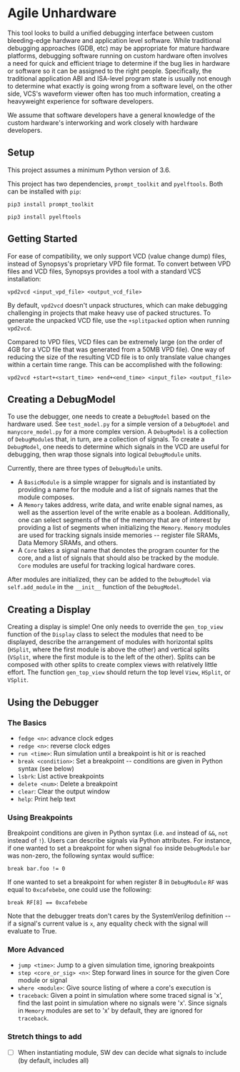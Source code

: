 # Agile Unhardware

This tool looks to build a unified debugging interface between custom
bleeding-edge hardware and application level software. While traditional
debugging approaches (GDB, etc) may be appropriate for mature hardware
platforms, debugging software running on custom hardware often involves
a need for quick and efficient triage to determine if the bug lies in
hardware or software so it can be assigned to the right people. Specifically,
the traditional application ABI and ISA-level program state is usually not
enough to determine what exactly is going wrong from a software level, on the
other side, VCS's waveform viewer often has too much information, creating
a heavyweight experience for software developers.

We assume that software developers have a general knowledge of the custom
hardware's interworking and work closely with hardware developers.


## Setup
This project assumes a minimum Python version of 3.6.

This project has two dependencies, `prompt_toolkit` and `pyelftools`. Both can
be installed with `pip`:

`pip3 install prompt_toolkit`

`pip3 install pyelftools`


## Getting Started
For ease of compatibility, we only support VCD (value change dump) files,
instead of Synopsys's proprietary VPD file format. To convert between VPD files
and VCD files, Synopsys provides a tool with a standard VCS installation:

`vpd2vcd <input_vpd_file> <output_vcd_file>`

By default, `vpd2vcd` doesn't unpack structures, which can make debugging
challenging in projects that make heavy use of packed structures. To generate
the unpacked VCD file, use the `+splitpacked` option when running `vpd2vcd`.

Compared to VPD files, VCD files can be extremely large (on the order of 4GB
for a VCD file that was generated from a 50MB VPD file). One way of reducing
the size of the resulting VCD file is to only translate value changes within a
certain time range. This can be accomplished with the following:

`vpd2vcd +start+<start_time> +end+<end_time> <input_file> <output_file>`

## Creating a DebugModel
To use the debugger, one needs to create a `DebugModel` based on the hardware
used. See `test_model.py` for a simple version of a `DebugModel` and
`manycore_model.py` for a more complex version. A `DebugModel` is a collection of
`DebugModule`s that, in turn, are a collection of signals. To create a `DebugModel`,
one needs to determine which signals in the VCD are useful for debugging, then
wrap those signals into logical `DebugModule` units.

Currently, there are three types of `DebugModule` units.
- A `BasicModule` is a simple wrapper for signals and is instantiated by
  providing a name for the module and a list of signals names that the module
  composes.
- A `Memory` takes address, write data, and write enable signal names, as well
  as the assertion level of the write enable as a boolean. Additionally, one can
  select segments of the of the memory that are of interest by providing a list
  of segments when initializing the `Memory`. `Memory` modules are used for
  tracking signals inside memories -- register file SRAMs, Data Memory SRAMs,
  and others.
- A `Core` takes a signal name that denotes the program counter for the core,
  and a list of signals that should also be tracked by the module. `Core`
  modules are useful for tracking logical hardware cores.

After modules are initialized, they can be added to the `DebugModel` via
`self.add_module` in the `__init__` function of the `DebugModel`.

## Creating a Display
Creating a display is simple! One only needs to override the `gen_top_view`
function of the `Display` class to select the modules that need to be
displayed, describe the arrangement of modules with horizontal splits
(`HSplit`, where the first module is above the other) and vertical splits (`VSplit`,
where the first module is to the left of the other). Splits can be composed
with other splits to create complex views with relatively little effort. The
function `gen_top_view` should return the top level `View`, `HSplit`, or
`VSplit`.

## Using the Debugger
### The Basics
* `fedge <n>`: advance <n> clock edges
* `redge <n>`: reverse <n> clock edges
* `run <time>`: Run simulation until a breakpoint is hit or <time> is reached
* `break <condition>`: Set a breakpoint -- conditions are given in Python syntax
  (see below)
* `lsbrk`: List active breakpoints
* `delete <num>`: Delete a breakpoint
* `clear`: Clear the output window
* `help`: Print help text

### Using Breakpoints
Breakpoint conditions are given in Python syntax (i.e. `and` instead of `&&`,
`not` instead of `!`). Users can describe signals via Python attributes. For
instance, if one wanted to set a breakpoint for when signal `foo` inside
`DebugModule` `bar` was non-zero, the following syntax would suffice:

`break bar.foo != 0`

If one wanted to set a breakpoint for when register 8 in `DebugModule` `RF` was
equal to `0xcafebebe`, one could use the following:

`break RF[8] == 0xcafebebe`

Note that the debugger treats don't cares by the SystemVerilog definition -- if
a signal's current value is `x`, any equality check with the signal will
evaluate to True.

### More Advanced
* `jump <time>`: Jump to a given simulation time, ignoring breakpoints
* `step <core_or_sig> <n>`: Step forward <n> lines in source for the given Core
  module or signal
* `where <module>`: Give source listing of where a core's execution is
* `traceback`: Given a point in simulation where some traced signal is 'x', find
  the last point in simulation where no signals were 'x'. Since signals in
  `Memory` modules are set to 'x' by default, they are ignored for `traceback`.

### Stretch things to add
- [ ] When instantiating module, SW dev can decide what signals to include
     (by default, includes all)
